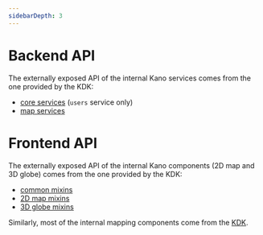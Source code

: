 ```yaml
---
sidebarDepth: 3
---
```


# Backend API

The externally exposed API of the internal Kano services comes from the one provided by the KDK:
* [core services](https://kalisio.github.io/kdk/api/core/services.html#services) (`users` service only)
* [map services](https://kalisio.github.io/kdk/api/map/services.html#services)

# Frontend API

The externally exposed API of the internal Kano components (2D map and 3D globe) comes from the one provided by the KDK:
* [common mixins](https://kalisio.github.io/kdk/api/map/mixins.html)
* [2D map mixins](https://kalisio.github.io/kdk/api/map/map-mixins.html)
* [3D globe mixins](https://kalisio.github.io/kdk/api/map/globe-mixins.html)

Similarly, most of the internal mapping components come from the [KDK](https://kalisio.github.io/kdk/api/map/components.html).
